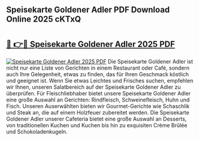 ## Speisekarte Goldener Adler PDF Download Online 2025 cKTxQ

# <h2><a href="http://gcc8wg.nevu.top/?p=Speisekarte+Goldener+Adler">🔗 👉🔴 Speisekarte Goldener Adler 2025 PDF</a></h2>

[![Speisekarte Goldener Adler 2025 PDF](https://i.imgur.com/dBaPXMq.png)](http://gcc8wg.nevu.top/?p=Speisekarte+Goldener+Adler)
Die Speisekarte Goldener Adler ist nicht nur eine Liste von Gerichten in einem Restaurant oder Café, sondern auch Ihre Gelegenheit, etwas zu finden, das für Ihren Geschmack köstlich und geeignet ist. Wenn Sie etwas Leichtes und Frisches suchen, empfehlen wir Ihnen, unseren Salatbereich auf der Speisekarte Goldener Adler zu überprüfen. Für Fleischliebhaber bietet unsere Speisekarte Goldener Adler eine große Auswahl an Gerichten: Rindfleisch, Schweinefleisch, Huhn und Fisch. Unseren Auserwählten bieten wir Gourmet-Gerichte wie Schaschlik und Steak an, die auf einem Holzfeuer zubereitet werden. Die Speisekarte Goldener Adler unserer Cafeteria bietet eine große Auswahl an Desserts, von traditionellen Kuchen und Kuchen bis hin zu exquisiten Crème Brûlée und Schokoladenkugeln.
